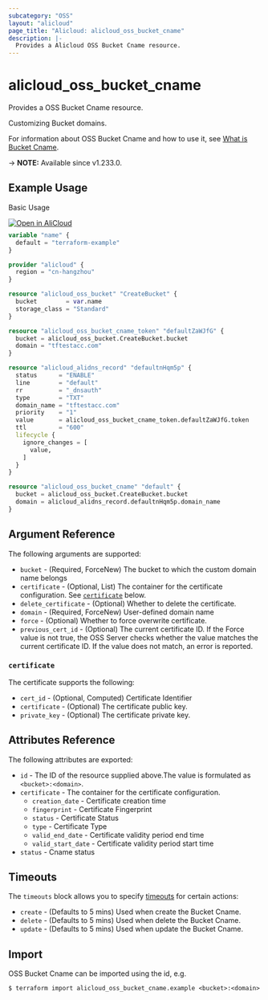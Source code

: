 ```yaml
---
subcategory: "OSS"
layout: "alicloud"
page_title: "Alicloud: alicloud_oss_bucket_cname"
description: |-
  Provides a Alicloud OSS Bucket Cname resource.
---
```


# alicloud_oss_bucket_cname

Provides a OSS Bucket Cname resource.

Customizing Bucket domains.

For information about OSS Bucket Cname and how to use it, see [What is Bucket Cname](https://www.alibabacloud.com/help/en/oss/developer-reference/putcname).

-> **NOTE:** Available since v1.233.0.

## Example Usage

Basic Usage

<div style="display: block;margin-bottom: 40px;"><div class="oics-button" style="float: right;position: absolute;margin-bottom: 10px;">
  <a href="https://api.aliyun.com/terraform?resource=alicloud_oss_bucket_cname&exampleId=92762852-0dd7-ec06-735a-62a9c3fc60b9ba3ae5bd&activeTab=example&spm=docs.r.oss_bucket_cname.0.927628520d&intl_lang=EN_US" target="_blank">
    <img alt="Open in AliCloud" src="https://img.alicdn.com/imgextra/i1/O1CN01hjjqXv1uYUlY56FyX_!!6000000006049-55-tps-254-36.svg" style="max-height: 44px; max-width: 100%;">
  </a>
</div></div>

```terraform
variable "name" {
  default = "terraform-example"
}

provider "alicloud" {
  region = "cn-hangzhou"
}

resource "alicloud_oss_bucket" "CreateBucket" {
  bucket        = var.name
  storage_class = "Standard"
}

resource "alicloud_oss_bucket_cname_token" "defaultZaWJfG" {
  bucket = alicloud_oss_bucket.CreateBucket.bucket
  domain = "tftestacc.com"
}

resource "alicloud_alidns_record" "defaultnHqm5p" {
  status      = "ENABLE"
  line        = "default"
  rr          = "_dnsauth"
  type        = "TXT"
  domain_name = "tftestacc.com"
  priority    = "1"
  value       = alicloud_oss_bucket_cname_token.defaultZaWJfG.token
  ttl         = "600"
  lifecycle {
    ignore_changes = [
      value,
    ]
  }
}

resource "alicloud_oss_bucket_cname" "default" {
  bucket = alicloud_oss_bucket.CreateBucket.bucket
  domain = alicloud_alidns_record.defaultnHqm5p.domain_name
}
```

## Argument Reference

The following arguments are supported:
* `bucket` - (Required, ForceNew) The bucket to which the custom domain name belongs
* `certificate` - (Optional, List) The container for the certificate configuration. See [`certificate`](#certificate) below.
* `delete_certificate` - (Optional) Whether to delete the certificate.
* `domain` - (Required, ForceNew) User-defined domain name
* `force` - (Optional) Whether to force overwrite certificate.
* `previous_cert_id` - (Optional) The current certificate ID. If the Force value is not true, the OSS Server checks whether the value matches the current certificate ID. If the value does not match, an error is reported.

### `certificate`

The certificate supports the following:
* `cert_id` - (Optional, Computed) Certificate Identifier
* `certificate` - (Optional) The certificate public key.
* `private_key` - (Optional) The certificate private key.

## Attributes Reference

The following attributes are exported:
* `id` - The ID of the resource supplied above.The value is formulated as `<bucket>:<domain>`.
* `certificate` - The container for the certificate configuration.
  * `creation_date` - Certificate creation time
  * `fingerprint` - Certificate Fingerprint
  * `status` - Certificate Status
  * `type` - Certificate Type
  * `valid_end_date` - Certificate validity period end time
  * `valid_start_date` - Certificate validity period start time
* `status` - Cname status

## Timeouts

The `timeouts` block allows you to specify [timeouts](https://www.terraform.io/docs/configuration-0-11/resources.html#timeouts) for certain actions:
* `create` - (Defaults to 5 mins) Used when create the Bucket Cname.
* `delete` - (Defaults to 5 mins) Used when delete the Bucket Cname.
* `update` - (Defaults to 5 mins) Used when update the Bucket Cname.

## Import

OSS Bucket Cname can be imported using the id, e.g.

```shell
$ terraform import alicloud_oss_bucket_cname.example <bucket>:<domain>
```